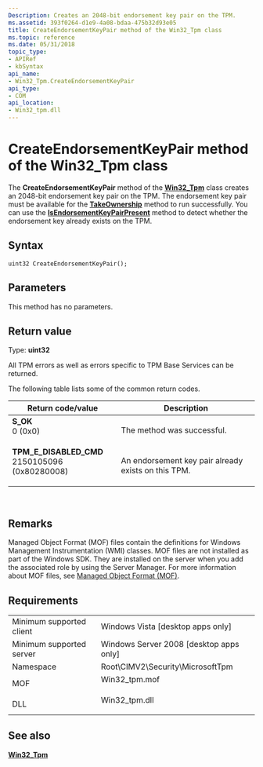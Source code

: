 ```yaml
---
Description: Creates an 2048-bit endorsement key pair on the TPM.
ms.assetid: 393f0264-d1e9-4a08-bdaa-475b32d93e05
title: CreateEndorsementKeyPair method of the Win32_Tpm class
ms.topic: reference
ms.date: 05/31/2018
topic_type: 
- APIRef
- kbSyntax
api_name: 
- Win32_Tpm.CreateEndorsementKeyPair
api_type: 
- COM
api_location: 
- Win32_tpm.dll
---
```


# CreateEndorsementKeyPair method of the Win32\_Tpm class

The **CreateEndorsementKeyPair** method of the [**Win32\_Tpm**](win32-tpm.md) class creates an 2048-bit endorsement key pair on the TPM. The endorsement key pair must be available for the [**TakeOwnership**](takeownership-win32-tpm.md) method to run successfully. You can use the [**IsEndorsementKeyPairPresent**](isendorsementkeypairpresent-win32-tpm.md) method to detect whether the endorsement key already exists on the TPM.

## Syntax


```mof
uint32 CreateEndorsementKeyPair();
```



## Parameters

This method has no parameters.

## Return value

Type: **uint32**

All TPM errors as well as errors specific to TPM Base Services can be returned.

The following table lists some of the common return codes.



| Return code/value                                                                                                                                                                  | Description                                                    |
|------------------------------------------------------------------------------------------------------------------------------------------------------------------------------------|----------------------------------------------------------------|
| <dl> <dt>**S\_OK**</dt> <dt>0 (0x0)</dt> </dl>                                  | The method was successful.<br/>                          |
| <dl> <dt>**TPM\_E\_DISABLED\_CMD** </dt> <dt>2150105096 (0x80280008)</dt> </dl> | An endorsement key pair already exists on this TPM.<br/> |



 

## Remarks

Managed Object Format (MOF) files contain the definitions for Windows Management Instrumentation (WMI) classes. MOF files are not installed as part of the Windows SDK. They are installed on the server when you add the associated role by using the Server Manager. For more information about MOF files, see [Managed Object Format (MOF)](https://msdn.microsoft.com/library/Aa823192(v=VS.85).aspx).

## Requirements



|                                     |                                                                                           |
|-------------------------------------|-------------------------------------------------------------------------------------------|
| Minimum supported client<br/> | Windows Vista \[desktop apps only\]<br/>                                            |
| Minimum supported server<br/> | Windows Server 2008 \[desktop apps only\]<br/>                                      |
| Namespace<br/>                | Root\\CIMV2\\Security\\MicrosoftTpm<br/>                                            |
| MOF<br/>                      | <dl> <dt>Win32\_tpm.mof</dt> </dl> |
| DLL<br/>                      | <dl> <dt>Win32\_tpm.dll</dt> </dl> |



## See also

<dl> <dt>

[**Win32\_Tpm**](win32-tpm.md)
</dt> </dl>

 

 




